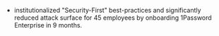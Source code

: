 - institutionalized "Security-First" best-practices and significantly reduced
  attack surface for 45 employees by onboarding 1Password Enterprise in 9
  months.
